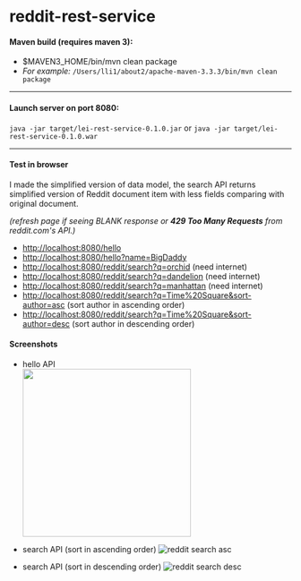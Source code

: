# reddit-rest-service

#### Maven build (requires maven 3):
- $MAVEN3_HOME/bin/mvn clean package
- *For example:* ``` /Users/lli1/about2/apache-maven-3.3.3/bin/mvn clean package ```

___

#### Launch server on port 8080:
``` java -jar target/lei-rest-service-0.1.0.jar ```
or
``` java -jar target/lei-rest-service-0.1.0.war ```

___

#### Test in browser
I made the simplified version of data model, the search API returns simplified version of Reddit document item with less fields comparing with original document.  

*(refresh page if seeing BLANK response or  **429 Too Many Requests** from reddit.com's API.)*
- [http://localhost:8080/hello](http://localhost:8080/hello)
- [http://localhost:8080/hello?name=BigDaddy](http://localhost:8080/hello?name=BigDaddy)
- [http://localhost:8080/reddit/search?q=orchid](http://localhost:8080/reddit/search?q=orchid) (need internet)
- [http://localhost:8080/reddit/search?q=dandelion](http://localhost:8080/reddit/search?q=dandelion) (need internet)
- [http://localhost:8080/reddit/search?q=manhattan](http://localhost:8080/reddit/search?q=manhattan) (need internet)
- [http://localhost:8080/reddit/search?q=Time%20Square&sort-author=asc](http://localhost:8080/reddit/search?q=Time%20Square&sort-author=asc) (sort author in ascending order)
- [http://localhost:8080/reddit/search?q=Time%20Square&sort-author=desc](http://localhost:8080/reddit/search?q=Time%20Square&sort-author=desc) (sort author in descending order)

#### Screenshots
- hello API
<br><img src="./images/API-hello.png" width="300">

- search API (sort in ascending order)
![reddit search asc](./images/API-search-asc.png)

- search API (sort in descending order)
![reddit search desc](./images/API-search-desc.png)
